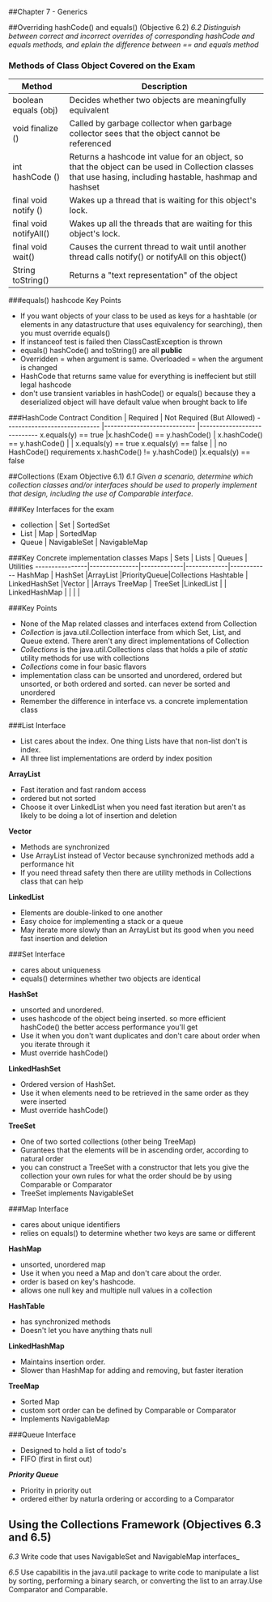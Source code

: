 ##Chapter 7 - Generics

##Overriding hashCode() and equals() (Objective 6.2)
_6.2 Distinguish between correct and incorrect overrides of corresponding hashCode and equals methods, and eplain the difference between == and equals method_

### Methods of Class Object Covered on the Exam
Method                  | Description
-----------------       | ---------------------
boolean equals (obj)    | Decides whether two objects are meaningfully equivalent
void finalize ()        | Called by garbage collector when garbage collector sees that the object cannot be referenced
int hashCode ()         | Returns a hashcode int value for an object, so that the object can be used in Collection classes that use hasing, including hastable, hashmap and hashset
final void notify ()    | Wakes up a thread that is waiting for this object's lock.
final void notifyAll()  | Wakes up all the threads that are waiting for this object's lock.
final void wait()       | Causes the current thread to wait until another thread calls notify() or notifyAll on this object()
String toString()       | Returns a "text representation" of the object

###equals() hashcode Key Points 

* If you want objects of your class to be used as keys for a hashtable (or elements in any datastructure that uses equivalency for searching), then you must override equals()
* If instanceof test is failed then ClassCastException is thrown
* equals() hashCode() and toString() are all **public**
* Overridden = when argument is same. Overloaded = when the argument is changed
* HashCode that returns same value for everything is ineffecient but still legal hashcode
* don't use transient variables in hashCode() or equals() because they a deserialized object will have default value when brought back to life

###HashCode Contract
Condition                     | Required                    | Not Required (But Allowed)
----------------------------- |---------------------------- |----------------------------
x.equals(y) == true           |x.hashCode() == y.hashCode() |
x.hashCode() == y.hashCode()  |                             | x.equals(y) == true
x.equals(y) == false          |                             | no HashCode() requirements
x.hashCode() != y.hashCode()  |x.equals(y) == false

##Collections (Exam Objective 6.1)
  _6.1 Given a scenario, determine which collection classes and/or interfaces should be used to properly implement that design, including the use of Comparable interface._

###Key Interfaces for the exam
  * collection   |        Set          |  SortedSet
  * List         |        Map          |  SortedMap
  * Queue        |        NavigableSet |  NavigableMap

###Key Concrete implementation classes
Maps            | Sets          | Lists       | Queues      | Utilities
----------------|---------------|-------------|-------------|------------
HashMap         | HashSet       |ArrayList    |PriorityQueue|Collections
Hashtable       | LinkedHashSet |Vector       |             |Arrays
TreeMap         | TreeSet       |LinkedList   |             |
LinkedHashMap   |               |             |             |

###Key Points
* None of the Map related classes and interfaces extend from Collection
* _Collection_ is java.util.Collection interface from which Set, List, and Queue extend. There aren't any direct implementations of Collection
* _Collections_ is the java.util.Collections class that holds a pile of _static_ utility methods for use with collections
* _Collections_ come in four basic flavors
* implementation class can be unsorted and unordered, ordered but unsorted, or both ordered and sorted. can never be sorted and unordered
* Remember the difference in interface vs. a concrete implementation class

###List Interface
* List cares about the index. One thing Lists have that non-list don't is index.
* All three list implementations are orderd by index position

**ArrayList** 

* Fast iteration and fast random access
* ordered but not sorted
* Choose it over LinkedList when you need fast iteration but aren't as likely to be doing a lot of insertion and deletion

**Vector**

* Methods are synchronized 
* Use ArrayList instead of Vector because synchronized methods add a performance hit
* If you need thread safety then there are utility methods in Collections class that can help

**LinkedList**

* Elements are double-linked to one another
* Easy choice for implementing a stack or a queue
* May iterate more slowly than an ArrayList but its good when you need fast insertion and deletion

###Set Interface
* cares about uniqueness
* equals() determines whether two objects are identical

**HashSet**

* unsorted and unordered. 
* uses hashcode of the object being inserted. so more efficient hashCode() the better access performance you'll get
* Use it when you don't want duplicates and don't care about order when you iterate through it
* Must override hashCode()

**LinkedHashSet**

* Ordered version of HashSet. 
* Use it when elements need to be retrieved in the same order as they were inserted
* Must override hashCode()

**TreeSet**

* One of two sorted collections (other being TreeMap)
* Gurantees that the elements will be in ascending order, according to natural order
* you can construct a TreeSet with a constructor that lets you give the collection your own rules for what the order should be by using Comparable or Comparator
* TreeSet implements NavigableSet

###Map Interface
* cares about unique identifiers
* relies on equals() to determine whether two keys are same or different

**HashMap**

* unsorted, unordered map
* Use it when you need a Map and don't care about the order. 
* order is based on key's hashcode.
* allows one null key and multiple null values in a collection

**HashTable**

* has synchronized methods
* Doesn't let you have anything thats null

**LinkedHashMap**

* Maintains insertion order. 
* Slower than HashMap for adding and removing, but faster iteration

**TreeMap**

* Sorted Map
* custom sort order can be defined by Comparable or Comparator
* Implements NavigableMap

###Queue Interface
* Designed to hold a list of todo's
* FIFO (first in first out)

**_Priority Queue_**

* Priority in priority out
* ordered either by naturla ordering or according to a Comparator

## Using the Collections Framework (Objectives 6.3 and 6.5)
_6.3_ Write code that uses NavigableSet and NavigableMap interfaces_

_6.5_ Use capabilitis in the java.util package to write code to manipulate a list by sorting, performing a binary search, or converting the list to an array.Use Comparator and Comparable. 



